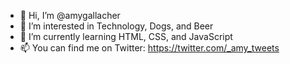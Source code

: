 - 👋 Hi, I’m @amygallacher
- 👀 I’m interested in Technology, Dogs, and Beer
- 🌱 I’m currently learning HTML, CSS, and JavaScript
- 📫 You can find me on Twitter: https://twitter.com/_amy_tweets

<!---
amygallacher/amygallacher is a ✨ special ✨ repository because its `README.md` (this file) appears on your GitHub profile.
You can click the Preview link to take a look at your changes.
--->

